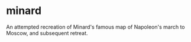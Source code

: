 # minard
An attempted recreation of Minard's famous map of Napoleon's march to Moscow, and subsequent retreat. 

